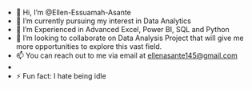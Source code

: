 - 👋 Hi, I’m @Ellen-Essuamah-Asante
- 👀 I’m currently pursuing my interest in Data Analytics
- 🌱 I’m Experienced in Advanced Excel, Power BI, SQL and Python
- 💞️ I’m looking to collaborate on Data Analysis Project that will give me more opportunities to explore this vast field.
- 📫 You can reach out to me via email at ellenasante145@gmail.com
- 
- ⚡ Fun fact: I hate being idle

<!---
Ellen-Essuamah-Asante/Ellen-Essuamah-Asante is a ✨ special ✨ repository because its `README.md` (this file) appears on your GitHub profile.
You can click the Preview link to take a look at your changes.
--->
